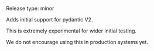 Release type: minor

Adds initial support for pydantic V2.

This is extremely experimental for wider initial testing.

We do not encourage using this in production systems yet.
